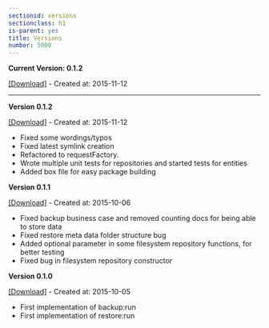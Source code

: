 ```yaml
---
sectionid: versions
sectionclass: h1
is-parent: yes
title: Versions
number: 5000
---
```


**Current Version: 0.1.2**

[[Download]](http://elastification.github.io/php-backup-restore/downloads/elastic-backup-restore.phar) -  Created at: 2015-11-12

---

**Version 0.1.2**

[[Download]](http://elastification.github.io/php-backup-restore/downloads/elastic-backup-restore-0.1.1.phar) - Created at: 2015-11-12

- Fixed some wordings/typos
- Fixed latest symlink creation
- Refactored to requestFactory.
- Wrote multiple unit tests for repositories and started tests for entities
- Added box file for easy package building

**Version 0.1.1**

[[Download]](http://elastification.github.io/php-backup-restore/downloads/elastic-backup-restore-0.1.1.phar) - Created at: 2015-10-06

- Fixed backup business case and removed counting docs for being able to store data
- Fixed restore meta data folder structure bug
- Added optional parameter in some filesystem repository functions, for better testing
- Fixed bug in filesystem repository constructor


**Version 0.1.0**

[[Download]](http://elastification.github.io/php-backup-restore/downloads/elastic-backup-restore-0.1.0.phar) - Created at: 2015-10-05

- First implementation of backup:run
- First implementation of restore:run
